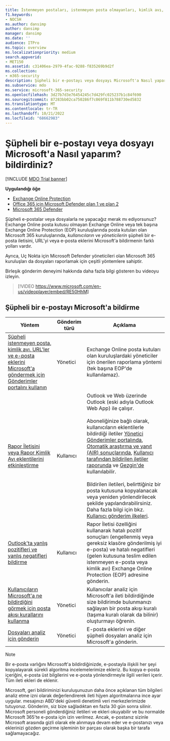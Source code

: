 ```yaml
---
title: İstenmeyen postaları, istenmeyen posta olmayanları, kimlik avı, şüpheli e-postaları ve dosyaları Microsoft'a bildirin
f1.keywords:
- NOCSH
ms.author: dansimp
author: dansimp
manager: dansimp
ms.date: ''
audience: ITPro
ms.topic: overview
ms.localizationpriority: medium
search.appverid:
- MET150
ms.assetid: c31406ea-2979-4fac-9288-f835269b9d2f
ms.collection:
- m365-security
description: Şüpheli bir e-postayı veya dosyayı Microsoft'a Nasıl yaparım? bildirdiniz? İletileri, URL'leri, e-posta eklerini ve dosyaları analiz için Microsoft'a bildirin. İstenmeyen posta ve kimlik avı e-postalarını bildirmeyi öğrenin.
ms.subservice: mdo
ms.service: microsoft-365-security
ms.openlocfilehash: 3d27b7d3e76454245c7d429fc025237b1c84f690
ms.sourcegitcommit: 87283bb02ca750286f7c069f811b788730ed5832
ms.translationtype: MT
ms.contentlocale: tr-TR
ms.lasthandoff: 10/21/2022
ms.locfileid: "68662983"
---
```

# <a name="how-do-i-report-a-suspicious-email-or-file-to-microsoft"></a>Şüpheli bir e-postayı veya dosyayı Microsoft'a Nasıl yaparım? bildirdiniz?

[!INCLUDE [MDO Trial banner](../includes/mdo-trial-banner.md)]

**Uygulandığı öğe**
- [Exchange Online Protection](exchange-online-protection-overview.md)
- [Office 365 için Microsoft Defender plan 1 ve plan 2](defender-for-office-365.md)
- [Microsoft 365 Defender](../defender/microsoft-365-defender.md)

Şüpheli e-postalar veya dosyalarla ne yapacağız merak mı ediyorsunuz? Exchange Online posta kutusu olmayan Exchange Online veya tek başına Exchange Online Protection (EOP) kuruluşlarında posta kutuları olan Microsoft 365 kuruluşlarında, *kullanıcıların* ve *yöneticilerin* şüpheli bir e-posta iletisini, URL'yi veya e-posta eklerini Microsoft'a bildirmenin farklı yolları vardır.

Ayrıca, Uç Nokta için Microsoft Defender yöneticileri olan Microsoft 365 kuruluşları da dosyaları raporlamak için çeşitli yöntemlere sahiptir.

Birleşik gönderim deneyimi hakkında daha fazla bilgi gösteren bu videoyu izleyin.
> [!VIDEO https://www.microsoft.com/en-us/videoplayer/embed/RE50HhM]

## <a name="report-a-suspicious-email-to-microsoft"></a>Şüpheli bir e-postayı Microsoft'a bildirme

|Yöntem|Gönderim türü|Açıklama|
|---|---|---|
|[Şüpheli istenmeyen posta, kimlik avı, URL'ler ve e-posta eklerini Microsoft'a göndermek için Gönderimler portalını kullanın](admin-submission.md)|Yönetici|Exchange Online posta kutuları olan kuruluşlardaki yöneticiler için önerilen raporlama yöntemi (tek başına EOP'de kullanılamaz).|
|[Rapor İletisini veya Rapor Kimlik Avı eklentilerini etkinleştirme](enable-the-report-message-add-in.md)|Kullanıcı|Outlook ve Web üzerinde Outlook (eski adıyla Outlook Web App) ile çalışır. <br/><br/> Aboneliğinize bağlı olarak, kullanıcıların eklentilerle bildirdiği iletiler [Yönetici Gönderimler portalında](admin-submission.md), [Otomatik araştırma ve yanıt (AIR) sonuçlarında](air-view-investigation-results.md), [Kullanıcı tarafından bildirilen iletiler raporunda](view-email-security-reports.md#user-reported-messages-report) ve [Gezgin'de](threat-explorer-views.md#email--submissions) kullanılabilir. <br/><br/> Bildirilen iletileri, belirttiğiniz bir posta kutusuna kopyalanacak veya yeniden yönlendirilecek şekilde yapılandırabilirsiniz. Daha fazla bilgi için bkz. [Kullanıcı gönderim ilkeleri](user-submission.md).
|[Outlook'ta yanlış pozitifleri ve yanlış negatifleri bildirme](report-false-positives-and-false-negatives.md)|Kullanıcı|Rapor İletisi özelliğini kullanarak hatalı pozitif sonuçları (engellenmiş veya gereksiz klasöre gönderilmiş iyi e-posta) ve hatalı negatifleri (gelen kutusuna teslim edilen istenmeyen e-posta veya kimlik avı) Exchange Online Protection (EOP) adresine gönderin.|
|[Kullanıcıların Microsoft'a ne bildirdiğini görmek için posta akışı kurallarını kullanma](/exchange/security-and-compliance/mail-flow-rules/use-rules-to-see-what-users-are-reporting-to-microsoft)|Yönetici|Kullanıcılar analiz için Microsoft'a ileti bildirdiğinde size bildirimde bulunmanızı sağlayan bir posta akışı kuralı (taşıma kuralı olarak da bilinir) oluşturmayı öğrenin.|
|[Dosyaları analiz için gönderin](../intelligence/submission-guide.md)|Yönetici|E-posta eklerini ve diğer şüpheli dosyaları analiz için Microsoft'a gönderin.|

> [!NOTE]
> Bir e-posta varlığını Microsoft'a bildirdiğinizde, e-postayla ilişkili her şeyi kopyalayarak sürekli algoritma incelemelerimize ekleriz. Bu kopya e-posta içeriğini, e-posta üst bilgilerini ve e-posta yönlendirmeyle ilgili verileri içerir. Tüm ileti ekleri de eklenir.
>
> Microsoft, geri bildiriminizi kuruluşunuzun daha önce açıklanan tüm bilgileri analiz etme izni olarak değerlendirerek ileti hijyen algoritmalarına ince ayar uygular. mesajınızı ABD'deki güvenli denetimli veri merkezlerimizde tutuyoruz. Gönderim, siz bize sağladıktan en fazla 30 gün sonra silinir. Microsoft personeli gönderdiğiniz iletileri ve ekleri okuyabilir ve bu normalde Microsoft 365'te e-posta için izin verilmez. Ancak, e-postanız sizinle Microsoft arasında gizli olarak ele alınmaya devam eder ve e-postanızı veya eklerinizi gözden geçirme işleminin bir parçası olarak başka bir tarafa sağlamayacağız.
